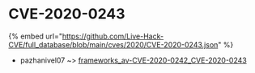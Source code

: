 # CVE-2020-0243
{% embed url="https://github.com/Live-Hack-CVE/full_database/blob/main/cves/2020/CVE-2020-0243.json" %}

* pazhanivel07 ~> [frameworks_av-CVE-2020-0242_CVE-2020-0243](https://www.alice-snow.ru/2020/database/cve-2020-0243/frameworks_av-cve-2020-0242_cve-2020-0243-pazhanivel07)